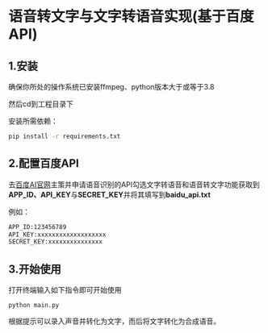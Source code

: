# 语音转文字与文字转语音实现(基于百度API)

## 1.安装

确保你所处的操作系统已安装ffmpeg、python版本大于或等于3.8

然后cd到工程目录下

安装所需依赖：

```bash
pip install -r requirements.txt
```

## 2.配置百度API

去[百度AI官网](https://ai.baidu.com/?track=cp:ainsem|pf:pc|pp:tongyong-pinpai|pu:pinpai-baiduAI|ci:|kw:10003812)主策并申请语音识别的API勾选文字转语音和语音转文字功能获取到**APP_ID、API_KEY**与**SECRET_KEY**并将其填写到**baidu_api.txt**

例如：

```bash
APP_ID:123456789
API_KEY:xxxxxxxxxxxxxxxxxxx
SECRET_KEY:xxxxxxxxxxxxxxx
```

## 3.开始使用

打开终端输入如下指令即可开始使用

```
python main.py
```

根据提示可以录入声音并转化为文字，而后将文字转化为合成语音。
